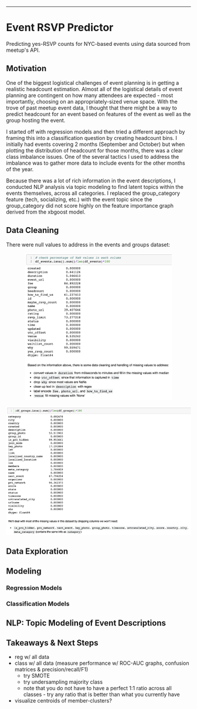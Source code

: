 ***
# Event RSVP Predictor

Predicting yes-RSVP counts for NYC-based events using data sourced from meetup's API.

## Motivation
One of the biggest logistical challenges of event planning is in getting a realistic headcount estimation. Almost all of the logistical details of event planning are contingent on how many attendees are expected - most importantly, choosing on an appropriately-sized venue space.  With the trove of past meetup event data, I thought that there might be a way to predict headcount for an event based on features of the event as well as the group hosting the event.

I started off with regression models and then tried a different approach by framing this into a classification question by creating headcount bins. I initially had events covering 2 months (September and October) but when plotting the distribution of headcount for those months, there was a clear class imbalance issues. One of the several tactics I used to address the imbalance was to gather more data to include events for the other months of the year.


 Because there was a lot of rich information in the event descriptions, I conducted NLP analysis via topic modeling to find latent topics within the events themselves, across all categories. I replaced the group_category feature (tech, socializing, etc.) with the event topic since the group_category did not score highly on the feature importance graph derived from the xbgoost model.

## Data Cleaning
There were null values to address in the events and groups dataset:

<p align="center">
 <img width="400" alt="datacleaning" height="400" src="datacleaning.png">
</p>

<p align="center">
 <img width="800" alt="datacleaning_groups" height="350" src="datacleaning_groups.png">
</p>


## Data Exploration




## Modeling

### Regression Models


### Classification Models

## NLP: Topic Modeling of Event Descriptions

## Takeaways & Next Steps

- reg w/ all data
- class w/ all data (measure performance w/ ROC-AUC graphs, confusion matrices & precision/recall/F1)
    - try SMOTE
    - try undersampling majority class
    - note that you do not have to have a perfect 1:1 ratio across all classes - try any ratio that is better than what you currently have
- visualize centroids of member-clusters?
